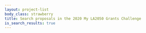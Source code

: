 ```yaml
---
layout: project-list
body_class: strawberry
title: Search proposals in the 2020 My LA2050 Grants Challenge
is_search_results: true
---
```

